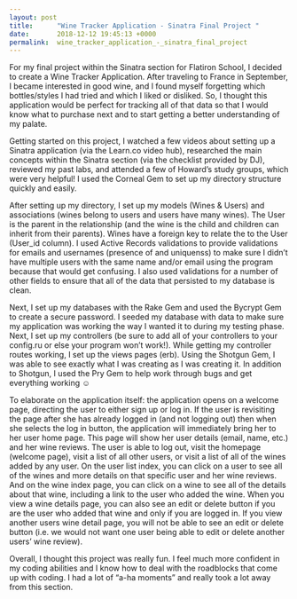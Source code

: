 ```yaml
---
layout: post
title:      "Wine Tracker Application - Sinatra Final Project "
date:       2018-12-12 19:45:13 +0000
permalink:  wine_tracker_application_-_sinatra_final_project
---
```




For my final project within the Sinatra section for Flatiron School, I decided to create a Wine Tracker Application. After traveling to France in September, I became interested in good wine, and I found myself forgetting which bottles/styles I had tried and which I liked or disliked. So, I thought this application would be perfect for tracking all of that data so that I would know what to purchase next and to start getting a better understanding of my palate. 

Getting started on this project, I watched a few videos about setting up a Sinatra application (via the Learn.co video hub), researched the main concepts within the Sinatra section (via the checklist provided by DJ), reviewed my past labs, and attended a few of Howard’s study groups, which were very helpful! I used the Corneal Gem to set up my directory structure quickly and easily. 

After setting up my directory, I set up my models (Wines & Users) and associations (wines belong to users and users have many wines). The User is the parent in the relationship (and the wine is the child and children can inherit from their parents). Wines have a foreign key to relate the to the User (User_id column). I used Active Records validations to provide validations for emails and usernames (presence of and uniquenss) to make sure I didn’t have multiple users with the same name and/or email using the program because that would get confusing. I also used validations for a number of other fields to ensure that all of the data that persisted to my database is clean.

Next, I set up my databases with the Rake Gem and used the Bycrypt Gem to create a secure password. I seeded my database with data to make sure my application was working the way I wanted it to during my testing phase. Next, I set up my controllers (be sure to add all of your controllers to your config.ru or else your program won’t work!). While getting my controller routes working, I set up the views pages (erb). Using the Shotgun Gem, I was able to see exactly what I was creating as I was creating it. In addition to Shotgun, I used the Pry Gem to help work through bugs and get everything working ☺ 

To elaborate on the application itself: the application opens on a welcome page, directing the user to either sign up or log in. If the user is revisiting the page after she has already logged in (and not logging out) then when she selects the log in button, the application will immediately bring her to her user home page. This page will show her user details (email, name, etc.) and her wine reviews. The user is able to log out, visit the homepage (welcome page), visit a list of all other users, or visit a list of all of the wines added by any user. On the user list index, you can click on a user to see all of the wines and more details on that specific user and her wine reviews. And on the wine index page, you can click on a wine to see all of the details about that wine, including a link to the user who added the wine. When you view a wine details page, you can also see an edit or delete button if you are the user who added that wine and only if you are logged in. If you view another users wine detail page, you will not be able to see an edit or delete button (i.e. we would not want one user being able to edit or delete another users’ wine review). 

Overall, I thought this project was really fun. I feel much more confident in my coding abilities and I know how to deal with the roadblocks that come up with coding. I had a lot of “a-ha moments” and really took a lot away from this section. 



